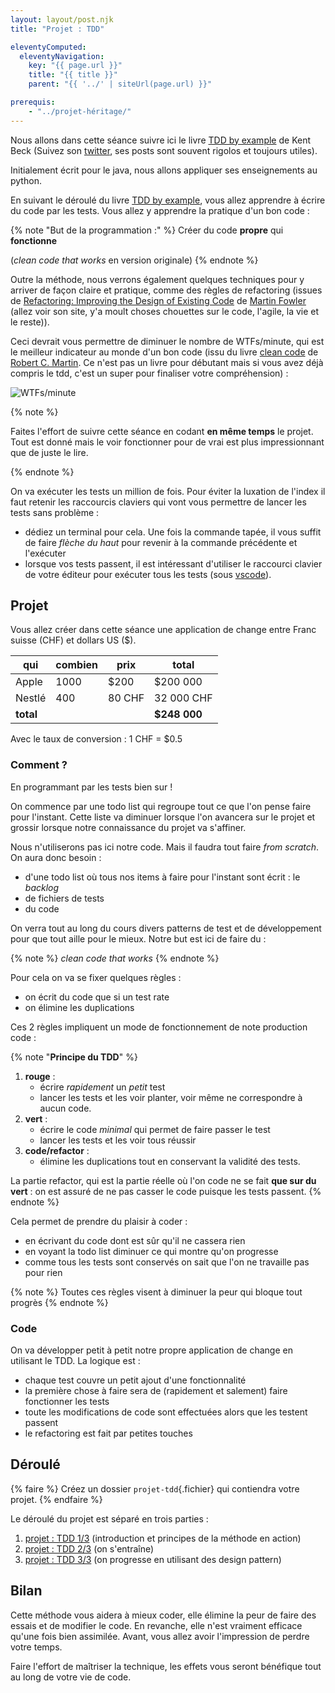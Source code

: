 ```yaml
---
layout: layout/post.njk 
title: "Projet : TDD"

eleventyComputed:
  eleventyNavigation:
    key: "{{ page.url }}"
    title: "{{ title }}"
    parent: "{{ '../' | siteUrl(page.url) }}"

prerequis:
    - "../projet-héritage/"
---
```


<!-- début résumé -->

Nous allons dans cette séance suivre ici le livre [TDD by example](https://www.amazon.fr/Test-Driven-Development-Kent-Beck/dp/0321146530/ref=sr_1_1?ie=UTF8&qid=1538720480&sr=8-1&keywords=test+driven+development+by+example) de Kent Beck (Suivez son [twitter](https://twitter.com/kentbeck), ses posts sont souvent rigolos et toujours utiles).

Initialement écrit pour le java, nous allons appliquer ses enseignements au python.

<!-- end résumé -->

En suivant le déroulé du livre [TDD by example](https://www.amazon.fr/Test-Driven-Development-Kent-Beck/dp/0321146530/ref=sr_1_1?ie=UTF8&qid=1538720480&sr=8-1&keywords=test+driven+development+by+example), vous allez apprendre à écrire du code par les tests.
Vous allez y apprendre la pratique d'un bon code :

{% note "But de la programmation :" %}
Créer du code **propre** qui **fonctionne**

(*clean code that works* en version originale)
{% endnote %}

Outre la méthode, nous verrons également quelques techniques pour y arriver de façon claire et pratique, comme des règles de refactoring (issues de [Refactoring: Improving the Design of Existing Code](https://www.amazon.fr/Refactoring-Improving-Design-Existing-Code/dp/0201485672/ref=sr_1_2?ie=UTF8&qid=1539066441&sr=8-2) de [Martin Fowler](https://martinfowler.com) (allez voir son site, y'a moult choses chouettes sur le code, l'agile, la vie et le reste)).

Ceci devrait vous permettre de diminuer le nombre de WTFs/minute, qui est le meilleur indicateur au monde d'un bon code (issu du livre [clean code](https://www.amazon.fr/Clean-Code-Handbook-Software-Craftsmanship/dp/0132350882) de [Robert C. Martin](https://fr.wikipedia.org/wiki/Robert_C._Martin). Ce n'est pas un livre pour débutant mais si vous avez déjà compris le tdd, c'est un super pour finaliser votre compréhension) :

![WTFs/minute](wtfm.jpg)

{% note %}

Faites l'effort de suivre cette séance en codant **en même temps** le projet. Tout est donné mais le voir fonctionner pour de vrai est plus impressionnant que de juste le lire.

{% endnote %}

On va exécuter les tests un million de fois. Pour éviter la luxation de l'index il faut retenir les raccourcis claviers qui vont vous permettre de lancer les tests sans problème :

* dédiez un terminal pour cela. Une fois la commande tapée, il vous suffit de faire *flèche du haut* pour revenir à la commande précédente et l'exécuter
* lorsque vos tests passent, il est intéressant d'utiliser le raccourci clavier de votre éditeur pour exécuter tous les tests (sous [vscode](https://docs.microsoft.com/fr-fr/visualstudio/ide/default-keyboard-shortcuts-in-visual-studio?view=vs-2022#bkmk_test-global-shortcuts)).

## Projet

Vous allez créer dans cette séance une application de change entre Franc suisse (CHF) et dollars US ($).

|qui     |combien| prix   | total       |
|--------|-------|--------|-------------|
| Apple  | 1000  | $200   | $200 000    |
| Nestlé | 400   | 80 CHF |  32 000 CHF |
|             **total** ||| **$248 000**|

Avec le taux de conversion : 1 CHF = $0.5

### Comment ?

En programmant par les tests bien sur !

On commence par une todo list qui regroupe tout ce que l'on pense faire pour l'instant. Cette liste va diminuer lorsque l'on avancera sur le projet et grossir lorsque notre connaissance du projet va s'affiner.

Nous n'utiliserons pas ici notre code. Mais il faudra tout faire *from scratch*. On aura donc besoin :

* d'une todo list où tous nos items à faire pour l'instant sont écrit : le *backlog*
* de fichiers de tests
* du code

On verra tout au long du cours divers patterns de test et de développement pour que tout aille pour le mieux. Notre but est ici de faire du :

{% note %}
*clean code that works*
{% endnote %}

Pour cela on va se fixer quelques règles :

* on écrit du code que si un test rate
* on élimine les duplications

Ces 2 règles impliquent un mode de fonctionnement de note production code :

{% note "**Principe du TDD**" %}

1. **rouge** :
   * écrire *rapidement* un *petit* test
   * lancer les tests et les voir planter, voir même  ne correspondre à aucun code.
2. **vert** :
   * écrire le code *minimal* qui permet de faire passer le test
   * lancer les tests et les voir tous réussir
3. **code/refactor** :
   * élimine les duplications tout en conservant la validité des tests.

La partie refactor, qui est la partie réelle où l'on code ne se fait **que sur du vert** : on est assuré de ne pas casser le code puisque les tests passent.
{% endnote %}

Cela permet de prendre du plaisir à coder :

* en écrivant du code dont est sûr qu'il ne cassera rien
* en voyant la todo list diminuer ce qui montre qu'on progresse
* comme tous les tests sont conservés on sait que l'on ne travaille pas pour rien

{% note %}
Toutes ces règles visent à diminuer la peur qui bloque tout progrès
{% endnote %}

### Code

On va développer petit à petit notre propre application de change en utilisant le TDD. La logique est :

* chaque test couvre un petit ajout d'une fonctionnalité
* la première chose à faire sera de (rapidement et salement) faire fonctionner les tests
* toute les modifications de code sont effectuées alors que les testent passent
* le refactoring est fait par petites touches

## Déroulé

{% faire  %}
Créez un dossier `projet-tdd`{.fichier} qui contiendra votre projet.
{% endfaire %}

Le déroulé du projet est séparé en trois parties :

1. [projet : TDD 1/3](projet-tdd-1) (introduction et principes de la méthode en action)
2. [projet : TDD 2/3](projet-tdd-2) (on s'entraîne)
3. [projet : TDD 3/3](projet-tdd-3) (on progresse en utilisant des design pattern)

## Bilan

Cette méthode vous aidera à mieux coder, elle élimine la peur de faire des essais et de modifier le code. En revanche, elle n'est vraiment efficace qu'une fois bien assimilée. Avant, vous allez avoir l'impression de perdre votre temps.

Faire l'effort de maîtriser la technique, les effets vous seront bénéfique tout au long de votre vie de code.
